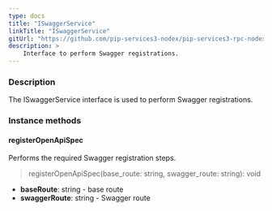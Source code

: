 ```yaml
---
type: docs
title: "ISwaggerService"
linkTitle: "ISwaggerService"
gitUrl: "https://github.com/pip-services3-nodex/pip-services3-rpc-nodex"
description: >
    Interface to perform Swagger registrations.
---
```


### Description

The  ISwaggerService interface is used to perform Swagger registrations.

### Instance methods

#### registerOpenApiSpec
Performs the required Swagger registration steps.

> registerOpenApiSpec(base_route: string, swagger_route: string): void

- **baseRoute**: string - base route
- **swaggerRoute**: string - Swagger route

